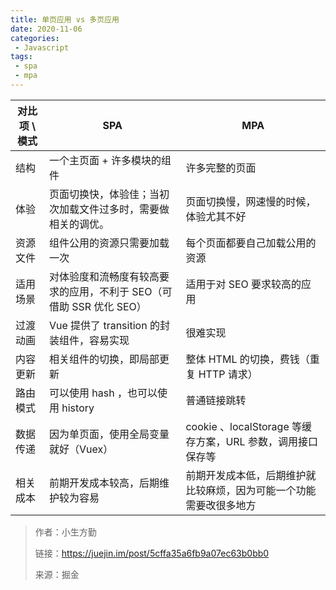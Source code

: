 ```yaml
---
title: 单页应用 vs 多页应用
date: 2020-11-06
categories:
 - Javascript
tags:
 - spa
 - mpa
---
```


对比项 \ 模式 | SPA | MPA
---|---|---
结构 | 一个主页面 + 许多模块的组件 | 许多完整的页面
体验 | 页面切换快，体验佳；当初次加载文件过多时，需要做相关的调优。 | 页面切换慢，网速慢的时候，体验尤其不好
资源文件 | 组件公用的资源只需要加载一次 | 每个页面都要自己加载公用的资源
适用场景 | 对体验度和流畅度有较高要求的应用，不利于 SEO（可借助 SSR 优化 SEO）|    适用于对 SEO 要求较高的应用
过渡动画 | Vue 提供了 transition 的封装组件，容易实现 | 很难实现
内容更新 | 相关组件的切换，即局部更新 | 整体 HTML 的切换，费钱（重复 HTTP 请求）
路由模式 | 可以使用 hash ，也可以使用 history | 普通链接跳转
数据传递 | 因为单页面，使用全局变量就好（Vuex）| cookie 、localStorage 等缓存方案，URL 参数，调用接口保存等
相关成本 | 前期开发成本较高，后期维护较为容易 | 前期开发成本低，后期维护就比较麻烦，因为可能一个功能需要改很多地方

> 作者：小生方勤
>
> 链接：https://juejin.im/post/5cffa35a6fb9a07ec63b0bb0
>
> 来源：掘金
